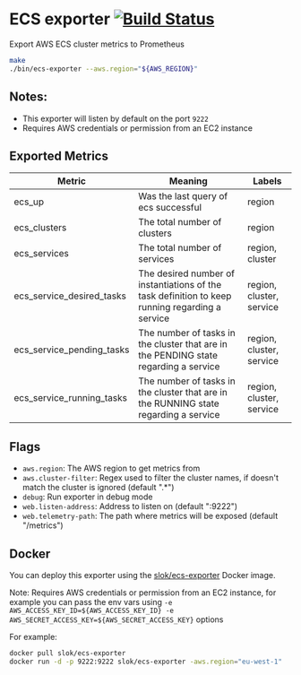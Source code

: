# ECS exporter [![Build Status](https://travis-ci.org/slok/ecs-exporter.svg?branch=master)](https://travis-ci.org/slok/ecs-exporter)

Export AWS ECS cluster metrics to Prometheus

```bash
make
./bin/ecs-exporter --aws.region="${AWS_REGION}"
```

## Notes:

* This exporter will listen by default on the port `9222`
* Requires AWS credentials or permission from an EC2 instance


## Exported Metrics

| Metric | Meaning | Labels |
| ------ | ------- | ------ |
| ecs_up | Was the last query of ecs successful | region |
| ecs_clusters | The total number of clusters | region |
| ecs_services | The total number of services | region, cluster |
| ecs_service_desired_tasks | The desired number of instantiations of the task definition to keep running regarding a service | region, cluster, service |
| ecs_service_pending_tasks | The number of tasks in the cluster that are in the PENDING state regarding a service | region, cluster, service |
| ecs_service_running_tasks | The number of tasks in the cluster that are in the RUNNING state regarding a service | region, cluster, service |

## Flags

* `aws.region`: The AWS region to get metrics from
* `aws.cluster-filter`: Regex used to filter the cluster names, if doesn't match the cluster is ignored (default ".*")
* `debug`: Run exporter in debug mode
* `web.listen-address`: Address to listen on (default ":9222")
* `web.telemetry-path`: The path where metrics will be exposed (default "/metrics")

## Docker

You can deploy this exporter using the [slok/ecs-exporter](https://hub.docker.com/r/slok/ecs-exporter/) Docker image.

Note: Requires AWS credentials or permission from an EC2 instance, for example you can pass the env vars using `-e AWS_ACCESS_KEY_ID=${AWS_ACCESS_KEY_ID} -e AWS_SECRET_ACCESS_KEY=${AWS_SECRET_ACCESS_KEY}` options

For example:

```bash
docker pull slok/ecs-exporter
docker run -d -p 9222:9222 slok/ecs-exporter -aws.region="eu-west-1"
```

